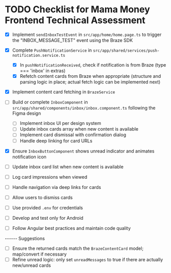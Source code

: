 # TODO Checklist for Mama Money Frontend Technical Assessment

- [x] Implement `sendInboxTestEvent` in `src/app/home/home.page.ts` to trigger the "INBOX_MESSAGE_TEST" event using the Braze SDK
- [x] Complete `PushNotificationService` in `src/app/shared/services/push-notification.service.ts`
  - [x] In `pushNotificationReceived`, check if notification is from Braze (type === 'inbox' in extras)
  - [x] Refetch content cards from Braze when appropriate (structure and parsing logic in place; actual fetch logic can be implemented next)
- [x] Implement content card fetching in `BrazeService`
- [ ] Build or complete `InboxComponent` in `src/app/shared/components/inbox/inbox.component.ts` following the Figma design
  - [ ] Implement inbox UI per design system
  - [ ] Update inbox cards array when new content is available
  - [ ] Implement card dismissal with confirmation dialog
  - [ ] Handle deep linking for card URLs
- [x] Ensure `InboxButtonComponent` shows unread indicator and animates notification icon
- [ ] Update inbox card list when new content is available
- [ ] Log card impressions when viewed
- [ ] Handle navigation via deep links for cards
- [ ] Allow users to dismiss cards
- [ ] Use provided `.env` for credentials
- [ ] Develop and test only for Android
- [ ] Follow Angular best practices and maintain code quality


------ Suggestions
- [ ] Ensure the returned cards match the `BrazeContentCard` model; map/convert if necessary
- [ ] Refine unread logic: only set `unreadMessages` to true if there are actually new/unread cards
